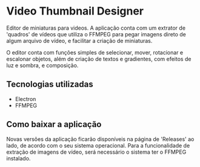 # Video Thumbnail Designer

Editor de miniaturas para videos.
A aplicação conta com um extrator de 'quadros' de vídeos que utiliza o FFMPEG para pegar imagens
direto de algum arquivo de vídeo, e facilitar a criação de miniaturas.

O editor conta com funções simples de selecionar, mover, rotacionar e escalonar objetos, além de
criação de textos e gradientes, com efeitos de luz e sombra, e composição.

## Tecnologias utilizadas
- Electron
- FFMPEG

## Como baixar a aplicação
Novas versões da aplicação ficarão disponíveis na página de 'Releases' ao lado, de acordo com o
seu sistema operacional.
Para a funcionalidade de extração de imagens de vídeo, será necessário o sistema ter o FFMPEG
instalado.
